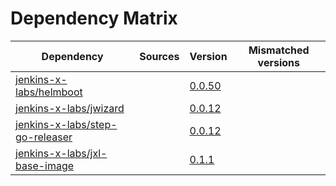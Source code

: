 # Dependency Matrix

Dependency | Sources | Version | Mismatched versions
---------- | ------- | ------- | -------------------
[jenkins-x-labs/helmboot](https://github.com/jenkins-x-labs/helmboot) |  | [0.0.50](https://github.com/jenkins-x-labs/helmboot/releases/tag/v0.0.50) | 
[jenkins-x-labs/jwizard](https://github.com/jenkins-x-labs/jwizard) |  | [0.0.12](https://github.com/jenkins-x-labs/jwizard/releases/tag/v0.0.12) | 
[jenkins-x-labs/step-go-releaser](https://github.com/jenkins-x-labs/step-go-releaser) |  | [0.0.12](https://github.com/jenkins-x-labs/step-go-releaser/releases/tag/v0.0.12) | 
[jenkins-x-labs/jxl-base-image](https://github.com/jenkins-x-labs/jxl-base-image) |  | [0.1.1](https://github.com/jenkins-x-labs/jxl-base-image/releases/tag/v0.1.1) | 
